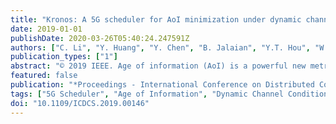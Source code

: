 ```yaml
---
title: "Kronos: A 5G scheduler for AoI minimization under dynamic channel conditions"
date: 2019-01-01
publishDate: 2020-03-26T05:40:24.247591Z
authors: ["C. Li", "Y. Huang", "Y. Chen", "B. Jalaian", "Y.T. Hou", "W. Lou"]
publication_types: ["1"]
abstract: "© 2019 IEEE. Age of information (AoI) is a powerful new metric to quantify the freshness of information and has gained increasing popularity in IoT applications. Existing models on AoI remain primitive and do not consider state-of-the-art transmission technologies such as 5G. They also fail to consider the impact of dynamic channel conditions. In this paper, we present Kronos, a 5G-compliant AoI scheduling algorithm that can cope with highly dynamic channel conditions. Kronos is capable of performing RB allocation and selecting MCS for each source node based on channel conditions, with the objective of minimizing long-term AoI. To meet the stringent real-time requirement for 5G, we propose a GPU-based implementation of Kronos on low-cost offthe-shelf GPUs. Through simulations and experiments, we show that Kronos can find near-optimal AoI scheduling solutions in sub-millisecond time scale. To the best of our knowledge, this is the first 5G-compliant real-time AoI scheduler that can cope with dynamic channel conditions."
featured: false
publication: "*Proceedings - International Conference on Distributed Computing Systems*"
tags: ["5G Scheduler", "Age of Information", "Dynamic Channel Conditions"]
doi: "10.1109/ICDCS.2019.00146"
---
```


